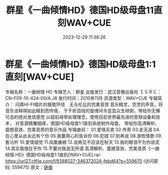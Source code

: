 ﻿---
title: 群星《一曲倾情HD》德国HD级母盘11直刻WAV+CUE
date: 2023-12-29 11:38:26
categories: WAV车载音乐、镜像
tags: 华语中文
---
# 群星《一曲倾情HD》德国HD级母盘1:1直刻[WAV+CUE]

专辑名称：一曲倾情 HD
专辑艺人：群星
出版发行：武汉音像出版社
ＩＳＲＣ：CN-F05-10-424-00/A.J6
发行时间：2010年11月
资源类型：WAV+CUE
专辑简介：
问鼎HI-FI唱片的极致环绕　无与伦比的完美音效
音乐精灵，空灵的声音，将音乐诠释得如此精到而传情，
于千折百绕的旋律间令芸芸众生倾倒，带给你无懈可击的绝对发烧感觉
以超前母带处理理念，使用目前世界最先进的音频设备和技术，
对音源精雕细琢，德国HD级母盘1:1直刻系统制作母盘，
带给你高清解析、震撼音效、完美音质的音乐作品
专辑曲目：
01.爱情买卖
02.传奇
03.走天涯
04.在心里从此永远有个你
05.我要用心的告诉你
06.犯错
07.别再说
08.游牧情歌
09.套马杆
10.爱情错觉
11.凤凰展翅
12.说再见不应该在秋天
13.我的眼泪不为你说谎
14.其实我很在乎你
15.不要对我说无所谓
高清解析、震撼音效、完美音质《一曲倾情 HD》德国HD级母盘1:1直刻[WAV+CUE].rar: https://url27.ctfile.com/f/9388027-346372024-febd64?p=559675
(访问密码: 559675)
原文：[链接](https://blog.sina.com.cn/s/blog_1647c7e760103140s.html)